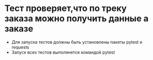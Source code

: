 ﻿# Тест проверяет,что по треку заказа можно получить данные а заказе
- Для запуска тестов должны быть установлены пакеты pytest и requests
- Запуск всех тестов выполянется командой pytest